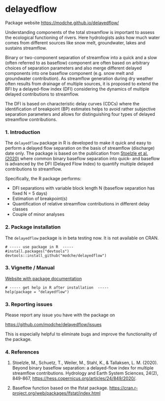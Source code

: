 # delayedflow

Package website https://modche.github.io/delayedflow/

Understanding components of the total streamflow is important to assess the ecological functioning of rivers. Here hydrologists asks how much water comes from different sources like snow melt, groundwater, lakes and sustains streamflow.

Binary or two-component separation of streamflow into a quick and a slow (often referred to as baseflow) component are often based on arbitrary choices of separation parameters and also merge different delayed components into one baseflow component (e.g. snow melt and groundwater contribution). As streamflow generation during dry weather often results from drainage of multiple sources, it is proposed to extend the BFI by a delayed-flow index (DFI) considering the dynamics of multiple delayed contributions to streamflow. 

The DFI is based on characteristic delay curves (CDCs) where the identification of breakpoint (BP) estimates helps to avoid rather subjective separation parameters and allows for distinguishing four types of delayed streamflow contributions.


### 1. Introduction

The `delayedflow` package in R is developed to make it quick and easy to perform a delayed flow separation on the basis of streamflow (discharge) date only. The package is based on the publication from  [Stoelzle et al. (2020)](https://hess.copernicus.org/articles/24/849/2020/) where common binary baseflow separation into quick- and baseflow is advanced by the DFI (Delayed Flow Index) to quantify multiple delayed contributions to streamflow.

Specifically, the R package performs:

 - DFI separations with variable block length N (baseflow separation has fixed N = 5 days)
 - Estimation of breakpoint(s)
 - Quantification of relative streamflow contributions in different delay classes
 - Couple of minor analyses

### 2. Package installation

The `delayedflow` package is in beta testing now. It is not available on CRAN.

```{R}
# ----- use package in R  -----
#install.packages("devtools")
devtools::install_github("modche/delayedflow")
```

### 3. Vignette / Manual

[Website with package documentation](https://modche.github.io/delayedflow/)

```{R}
# ----- get help in R after installation  -----
help(package = "delayedflow")
```

### 3. Reporting issues

Please report any issue you have with the package on

https://github.com/modche/delayedflow/issues

This is especially helpful to eliminate bugs and improve the functionality of the package.

### 4. References

 1) Stoelzle, M., Schuetz, T., Weiler, M., Stahl, K., & Tallaksen, L. M. (2020). Beyond binary baseflow separation: a delayed-flow index for multiple streamflow contributions. Hydrology and Earth System Sciences, 24(2), 849-867, https://hess.copernicus.org/articles/24/849/2020/.

 2) Baseflow function based on the lfstat package.
https://cran.r-project.org/web/packages/lfstat/index.html
